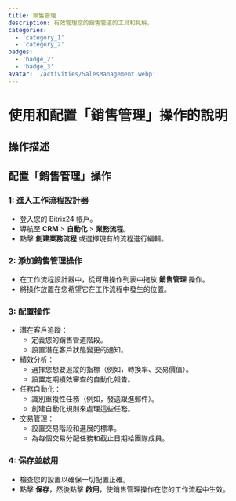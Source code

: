 ```yaml
---
title: 銷售管理
description: 有效管理您的銷售管道的工具和見解。
categories: 
  - 'category_1'
  - 'category_2'
badges: 
  - 'badge_2'
  - 'badge_3'
avatar: '/activities/SalesManagement.webp'
---
```


# 使用和配置「銷售管理」操作的說明

## 操作描述

## **配置「銷售管理」操作**

### 1: 進入工作流程設計器
- 登入您的 Bitrix24 帳戶。
- 導航至 **CRM** > **自動化** > **業務流程**。
- 點擊 **創建業務流程** 或選擇現有的流程進行編輯。

### 2: 添加銷售管理操作
- 在工作流程設計器中，從可用操作列表中拖放 **銷售管理** 操作。
- 將操作放置在您希望它在工作流程中發生的位置。

### 3: 配置操作
- 潛在客戶追蹤：
  - 定義您的銷售管道階段。
  - 設置潛在客戶狀態變更的通知。
- 績效分析：
  - 選擇您想要追蹤的指標（例如，轉換率、交易價值）。
  - 設置定期績效審查的自動化報告。
- 任務自動化：
  - 識別重複性任務（例如，發送跟進郵件）。
  - 創建自動化規則來處理這些任務。
- 交易管理：
  - 設置交易階段和進展的標準。
  - 為每個交易分配任務和截止日期給團隊成員。

### 4: 保存並啟用
- 檢查您的設置以確保一切配置正確。
- 點擊 **保存**，然後點擊 **啟用**，使銷售管理操作在您的工作流程中生效。